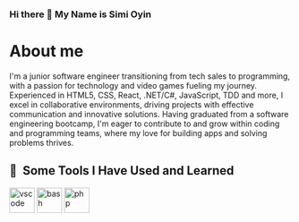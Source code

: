 ### Hi there 👋 My Name is Simi Oyin

<h1> About me </h1>

<p>I'm a junior software engineer transitioning from tech sales to programming, with a passion for technology and video games fueling my journey. Experienced in HTML5, CSS, React, .NET/C#, JavaScript, TDD and more, I excel in collaborative environments, driving projects with effective communication and innovative solutions. Having graduated from a software engineering bootcamp, I'm eager to contribute to and grow within coding and programming teams, where my love for building apps and solving problems thrives.</p>

<h2> 🚀 &nbsp;Some Tools I Have Used and Learned</h2>
<p align="left">
<img src="https://cdn.jsdelivr.net/gh/devicons/devicon/icons/vscode/vscode-original.svg" alt="vscode" width="45" height="45"/>
<img src="https://cdn.jsdelivr.net/gh/devicons/devicon/icons/bash/bash-original.svg" alt="bash" width="45" height="45"/>
<img src="https://cdn.jsdelivr.net/gh/devicons/devicon/icons/php/php-original.svg" alt="php" width="45" height="45"/>
  
</p>
